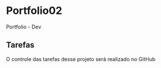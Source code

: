 # Portfolio02
Portfolio - Dev

## Tarefas

O controle das tarefas desse projeto será realizado no GitHub

